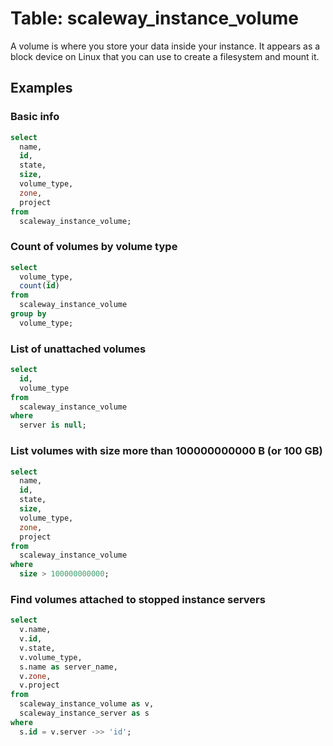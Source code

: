 # Table: scaleway_instance_volume

A volume is where you store your data inside your instance. It appears as a block device on Linux that you can use to create a filesystem and mount it.

## Examples

### Basic info

```sql
select
  name,
  id,
  state,
  size,
  volume_type,
  zone,
  project
from
  scaleway_instance_volume;
```

### Count of volumes by volume type

```sql
select
  volume_type,
  count(id)
from
  scaleway_instance_volume
group by
  volume_type;
```

### List of unattached volumes

```sql
select
  id,
  volume_type
from
  scaleway_instance_volume
where
  server is null;
```

### List volumes with size more than 100000000000 B (or 100 GB)

```sql
select
  name,
  id,
  state,
  size,
  volume_type,
  zone,
  project
from
  scaleway_instance_volume
where
  size > 100000000000;
```

### Find volumes attached to stopped instance servers

```sql
select
  v.name,
  v.id,
  v.state,
  v.volume_type,
  s.name as server_name,
  v.zone,
  v.project
from
  scaleway_instance_volume as v,
  scaleway_instance_server as s
where
  s.id = v.server ->> 'id';
```
